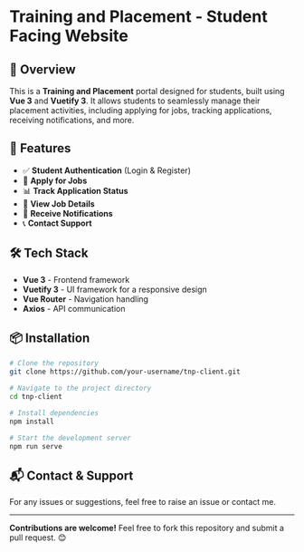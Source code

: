 # Training and Placement - Student Facing Website

## 🚀 Overview
This is a **Training and Placement** portal designed for students, built using **Vue 3** and **Vuetify 3**. It allows students to seamlessly manage their placement activities, including applying for jobs, tracking applications, receiving notifications, and more.

## 🎯 Features
- ✅ **Student Authentication** (Login & Register)
- 📩 **Apply for Jobs**
- 📊 **Track Application Status**
- 📌 **View Job Details**
- 🔔 **Receive Notifications**
- 📞 **Contact Support**

## 🛠️ Tech Stack
- **Vue 3** - Frontend framework
- **Vuetify 3** - UI framework for a responsive design
- **Vue Router** - Navigation handling
- **Axios** - API communication

## 📦 Installation
```sh
# Clone the repository
git clone https://github.com/your-username/tnp-client.git

# Navigate to the project directory
cd tnp-client

# Install dependencies
npm install

# Start the development server
npm run serve
```

## 📬 Contact & Support
For any issues or suggestions, feel free to raise an issue or contact me.

---
**Contributions are welcome!** Feel free to fork this repository and submit a pull request. 😊


